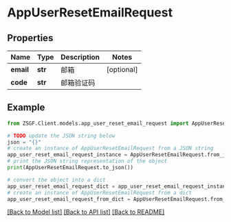 # AppUserResetEmailRequest


## Properties

Name | Type | Description | Notes
------------ | ------------- | ------------- | -------------
**email** | **str** | 邮箱 | [optional] 
**code** | **str** | 邮箱验证码 | 

## Example

```python
from ZSGF.Client.models.app_user_reset_email_request import AppUserResetEmailRequest

# TODO update the JSON string below
json = "{}"
# create an instance of AppUserResetEmailRequest from a JSON string
app_user_reset_email_request_instance = AppUserResetEmailRequest.from_json(json)
# print the JSON string representation of the object
print(AppUserResetEmailRequest.to_json())

# convert the object into a dict
app_user_reset_email_request_dict = app_user_reset_email_request_instance.to_dict()
# create an instance of AppUserResetEmailRequest from a dict
app_user_reset_email_request_from_dict = AppUserResetEmailRequest.from_dict(app_user_reset_email_request_dict)
```
[[Back to Model list]](../README.md#documentation-for-models) [[Back to API list]](../README.md#documentation-for-api-endpoints) [[Back to README]](../README.md)


